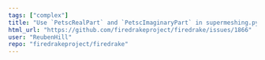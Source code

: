```yaml
---
tags: ["complex"]
title: "Use `PetscRealPart` and `PetscImaginaryPart` in supermeshing.py"
html_url: "https://github.com/firedrakeproject/firedrake/issues/1866"
user: "ReubenHill"
repo: "firedrakeproject/firedrake"
---
```


